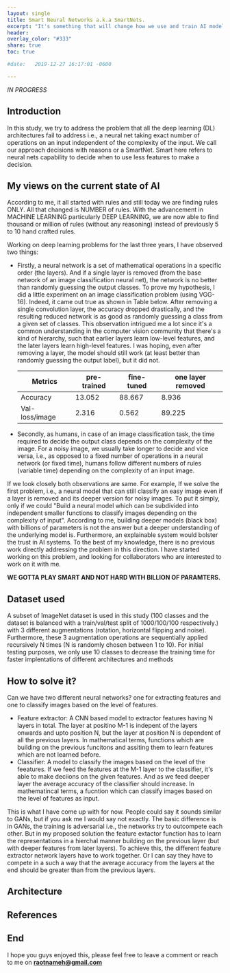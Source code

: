 ```yaml
---
layout: single
title: Smart Neural Networks a.k.a SmartNets.
excerpt: "It's something that will change how we use and train AI models."
header:
overlay_color: "#333"
share: true
toc: true

#date:   2019-12-27 16:17:01 -0600

---
```


*_IN PROGRESS_*
<script type="text/javascript" async
  src="https://cdnjs.cloudflare.com/ajax/libs/mathjax/2.7.1/MathJax.js?config=TeX-AMS-MML_HTMLorMML">
</script>

## Introduction
In this study, we try to address the problem that all the deep learning (DL) architectures fail to address i.e., a neural net taking exact number of operations on an input independent of the complexity of the input. We call our approach decisions with reasons or a SmartNet. Smart here refers to neural nets capability to decide when to use less features to make a decision.


## My views on the current state of AI
According to me, it all started with rules and still today we are finding rules ONLY. All that changed is NUMBER of rules. With the advancement in MACHINE LEARNING particularly DEEP LEARNING, we are now able to find thousand or million of rules (without any reasoning) instead of previously 5 to 10 hand crafted rules. 

Working on deep learning problems for the last three years, I have observed two things:

* Firstly, a neural network is a set of mathematical operations in a specific order (the layers). And if a single layer is removed (from the base network of an image classification neural net), the network is no better than randomly guessing the output classes. To prove my hypothesis, I did a little experiment on an image classification problem (using VGG-16). Indeed, it came out true as shown in Table below. After removing a single convolution layer, the accuracy dropped drastically, and the resulting reduced network is as good as randomly guessing a class from a given set of classes. This observation intrigued me a lot since it's a common understanding in the computer vision community that there's a kind of hierarchy, such that earlier layers learn low-level features, and the later layers learn high-level features. I was hoping, even after removing a layer, the model should still work (at least better than randomly guessing the output label), but it did not.

	| Metrics         | pre-trained     | fine-tuned | one layer removed |
	| --------------- | --------------- | ---------- | ----------------- |
	| Accuracy        | 13.052          | 88.667     | 8.936             |
	| Val-loss/image  | 2.316           | 0.562      | 89.225            |


* Secondly, as humans, in case of an image classification task, the time required to decide the output class depends on the complexity of the image. For a noisy image, we usually take longer to decide and vice versa, i.e., as opposed to a fixed number of operations in a neural network (or fixed time), humans follow different numbers of rules (variable time) depending on the complexity of an input image. 

If we look closely both observations are same. For example, If we solve the first problem, i.e., a neural model that can still classify an easy image even if a layer is removed and its deeper version for noisy images. To put it simply, only if we could "Build a neural model which can be subdivided into independent smaller functions to classify images depending on the complexity of input". According to me, building deeper models (black box) with billions of parameters is not the answer but a deeper understanding of the underlying model is. Furthermore, an explainable system would bolster the trust in AI systems. To the best of my knowledge, there is no previous work directly addressing the
problem in this direction. I have started working on this problem, and looking for collaborators who are interested to work on it with me.

**WE GOTTA PLAY SMART AND NOT HARD WITH BILLION OF PARAMTERS.**

## Dataset used
A subset of ImageNet dataset is used in this study (100 classes and the dataset is balanced with a train/val/test split of 1000/100/100 respectively.) with 3 different augmentations (rotation, horizontal flipping and noise). Furthermore, these 3 augmentation operations are sequentially applied recursively N times (N is randomly chosen between 1 to 10). For initial testing purposes, we only use 10 classes to decrease the training time for faster implentations of different architectures and methods

## How to solve it?
Can we have two different neural networks? one for extracting features and one to classify images based on the level of features. 
* Feature extractor: A CNN based model to extractor features having N layers in total. The layer at positino M-1 is indepent of the layers onwards and upto position N, but the layer at position N is dependent of all the previous layers. In mathematical terms, functions which are building on the previous funcitons and assiting them to learn features which are not learned before.
* Classifier: A model to classify the images based on the level of the feeatures. If we feed the features at the M-1 layer to the classifier, it's able to make deciions on the given features. And as we feed deeper layer the average accuracy of the classifier should increase. In mathematincal terms, a fucntion which can classify images based on the level of features as input.



This is what I have come up with for now. People could say it sounds similar to GANs, but if you ask me I would say not exactly. The basic difference is in GANs, the training is adversarial i.e., the networks try to outcompete each other. But in my proposed solution the feature extactor function has to learn the representations in a hierchal manner building on the previous layer (but with deeper features from later layers). To achieve this, the different feature extractor network layers have to work together. Or I can say they have to compete in a such a way that the average accuracy from the layers at the end should be greater than from the previous layers.

## Architecture

## References

## End
I hope you guys enjoyed this, please feel free to leave a comment or reach to me on **raotnameh@gmail.com**